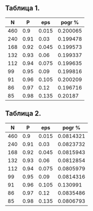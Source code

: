 ## Таблица 1.

| N | P | eps | pogr % |
|---|---|---|---|
| 460 | 0.9 | 0.015 | 0.200065 | 
| 240 | 0.91 | 0.03 | 0.199478 | 
| 168 | 0.92 | 0.045 | 0.199573 | 
| 132 | 0.93 | 0.06 | 0.199337 | 
| 112 | 0.94 | 0.075 | 0.199635 | 
| 99 | 0.95 | 0.09 | 0.199816 | 
| 91 | 0.96 | 0.105 | 0.200209 | 
| 86 | 0.97 | 0.12 | 0.196716 | 
| 85 | 0.98 | 0.135 | 0.20187 | 

 ## Таблица 2.

| N | P | eps | pogr % |
|---|---|---|---|
| 460 | 0.9 | 0.015 | 0.0814321 | 
| 240 | 0.91 | 0.03 | 0.0823732 | 
| 168 | 0.92 | 0.045 | 0.0815943 | 
| 132 | 0.93 | 0.06 | 0.0812854 | 
| 112 | 0.94 | 0.075 | 0.0805979 | 
| 99 | 0.95 | 0.09 | 0.0814316 | 
| 91 | 0.96 | 0.105 | 0.130991 | 
| 86 | 0.97 | 0.12 | 0.0835486 | 
| 85 | 0.98 | 0.135 | 0.0806793 | 

